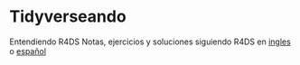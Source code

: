 # Tidyverseando
Entendiendo R4DS 
Notas, ejercicios y soluciones siguiendo R4DS en [ingles](https://r4ds.had.co.nz/) o [español](https://es.r4ds.hadley.nz/)
